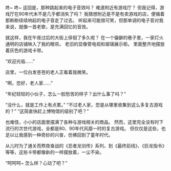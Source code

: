 咚~ 咚~ 这回是，那种跳起来的电子音效吗？
难道附近有游戏厅？
但我记得，游戏厅在90年代末不是几乎都消失了吗？
我猜想附近是不是有卖游戏的店，便循着那断断续续响起的电子音走了过去。
听起来可能很可笑，但那单调的电子音对我来说，就像一首老歌，是充满回忆的音效。

就这样，我在午夜过后的大街上徘徊了多久呢？
在一个偏僻的巷子里，一家灯火通明的店铺映入了我的眼帘。
老旧的显像管电视和玻璃展示柜。
里面整齐地摆放着灰色的游戏卡带。

“欢迎光临……”

店里，一位白发苍苍的老人正看着我微笑。

“啊，您好，老人家……”

“年纪轻轻的小伙子，怎么一脸愁苦的样子？出什么事了吗？”

“没什么，就是工作上有点累。”
“不过老人家，您是从哪里收集到这么多复古游戏的？”
“这简直快赶上博物馆的级别了吧？”

也难怪，小小的店面里摆满了各种与游戏相关的商品。
然而，这里完全没有时下流行的次世代游戏，全都是80、90年代风靡一时的复古游戏。
但仅仅是这些，也足以让我感到一种奇妙的兴奋，仿佛回到了童年时代。

从儿时为了通关而熬夜奋战的《忍者龙剑传》系列，到《最终前线》、《巨龙指令》等等，这些卡带都像新的一样摆放着，一尘不染。

“呵呵呵~ 怎么样？心动了吧？”